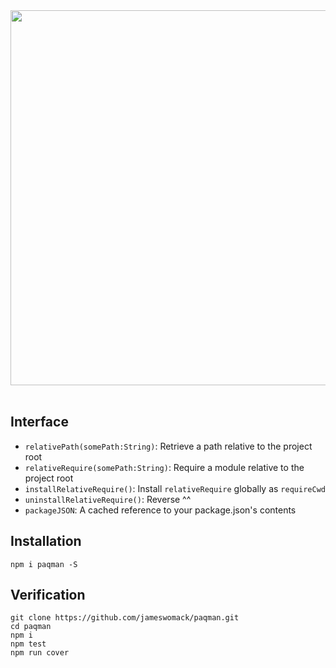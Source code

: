 <img src="https://user-images.githubusercontent.com/77849/86050078-1ac76000-ba08-11ea-8277-e6430324de96.png" width="600" />

<br>
<br>

## Interface
* `relativePath(somePath:String)`: Retrieve a path relative to the project root
* `relativeRequire(somePath:String)`: Require a module relative to the project root
* `installRelativeRequire()`: Install `relativeRequire` globally as `requireCwd`
* `uninstallRelativeRequire()`: Reverse ^^
* `packageJSON`: A cached reference to your package.json's contents

## Installation
```
npm i paqman -S
```

## Verification
```
git clone https://github.com/jameswomack/paqman.git
cd paqman
npm i
npm test
npm run cover
```
